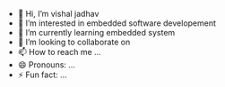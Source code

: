 - 👋 Hi, I’m vishal jadhav
- 👀 I’m interested in embedded software developement
- 🌱 I’m currently learning embedded system
- 💞️ I’m looking to collaborate on 
- 📫 How to reach me ...
- 😄 Pronouns: ...
- ⚡ Fun fact: ...

<!---
vishal124-89/vishal124-89 is a ✨ special ✨ repository because its `README.md` (this file) appears on your GitHub profile.
You can click the Preview link to take a look at your changes.
--->
